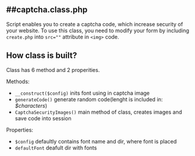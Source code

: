 ##captcha.class.php 
-----------------

Script enables you to create a captcha code, which increase security of your website.
To use this class, you need to modify your form by including `create.php` into `src=""` attribute in `<img>` code.

How class is built?
-----------------

Class has 6 method and 2 properities. 

Methods:
- `__construct($config)` inits font using in captcha image 
- `generateCode()` generate random code(lenght is included in: *$characters*) 
- `CaptchaSecurityImages()` main method of class, creates images and save code into session

Properties:
- `$config` defaultly contains font name and dir, where font is placed
- `defaultFont` deafult dir with fonts 
